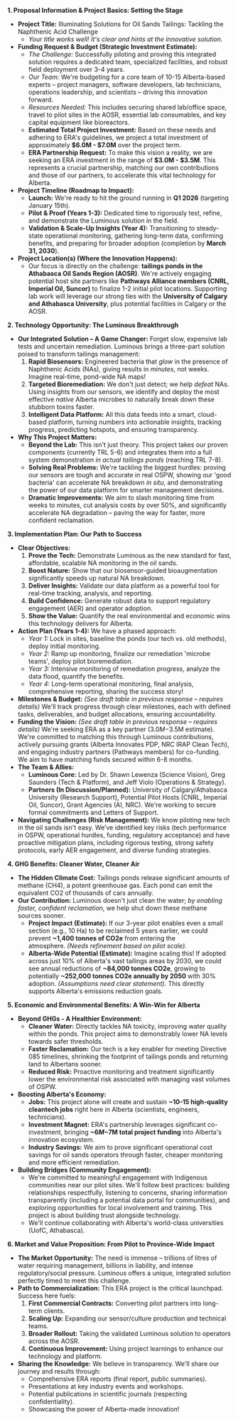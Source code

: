 **1. Proposal Information & Project Basics: Setting the Stage**

- **Project Title:** Illuminating Solutions for Oil Sands Tailings: Tackling the Naphthenic Acid Challenge
    - _Your title works well! It's clear and hints at the innovative solution._
- **Funding Request & Budget (Strategic Investment Estimate):**
    - _The Challenge:_ Successfully piloting and proving this integrated solution requires a dedicated team, specialized facilities, and robust field deployment over 3-4 years.
    - _Our Team:_ We're budgeting for a core team of 10-15 Alberta-based experts – project managers, software developers, lab technicians, operations leadership, and scientists – driving this innovation forward.
    - _Resources Needed:_ This includes securing shared lab/office space, travel to pilot sites in the AOSR, essential lab consumables, and key capital equipment like bioreactors.
    - **Estimated Total Project Investment:** Based on these needs and adhering to ERA's guidelines, we project a total investment of approximately **$6.0M - $7.0M** over the project term.
    - **ERA Partnership Request:** To make this vision a reality, we are seeking an ERA investment in the range of **$3.0M - $3.5M**. This represents a crucial partnership, matching our own contributions and those of our partners, to accelerate this vital technology for Alberta.
- **Project Timeline (Roadmap to Impact):**
    - **Launch:** We're ready to hit the ground running in **Q1 2026** (targeting January 15th).
    - **Pilot & Proof (Years 1-3):** Dedicated time to rigorously test, refine, and demonstrate the Luminous solution in the field.
    - **Validation & Scale-Up Insights (Year 4):** Transitioning to steady-state operational monitoring, gathering long-term data, confirming benefits, and preparing for broader adoption (completion by **March 31, 2030**).
- **Project Location(s) (Where the Innovation Happens):**
    - Our focus is directly on the challenge: **tailings ponds in the Athabasca Oil Sands Region (AOSR)**. We're actively engaging potential host site partners like **Pathways Alliance members (CNRL, Imperial Oil, Suncor)** to finalize 1-2 initial pilot locations. Supporting lab work will leverage our strong ties with the **University of Calgary and Athabasca University**, plus potential facilities in Calgary or the AOSR.

**2. Technology Opportunity: The Luminous Breakthrough**

- **Our Integrated Solution – A Game Changer:** Forget slow, expensive lab tests and uncertain remediation. Luminous brings a three-part solution poised to transform tailings management:
    1. **Rapid Biosensors:** Engineered bacteria that _glow_ in the presence of Naphthenic Acids (NAs), giving results in _minutes_, not weeks. Imagine real-time, pond-wide NA maps!
    2. **Targeted Bioremediation:** We don't just detect; we help _defeat_ NAs. Using insights from our sensors, we identify and deploy the most effective _native_ Alberta microbes to naturally break down these stubborn toxins faster.
    3. **Intelligent Data Platform:** All this data feeds into a smart, cloud-based platform, turning numbers into actionable insights, tracking progress, predicting hotspots, and ensuring transparency.
- **Why This Project Matters:**
    - **Beyond the Lab:** This isn't just theory. This project takes our proven components (currently TRL 5-6) and integrates them into a full system demonstration _in actual tailings ponds_ (reaching TRL 7-8).
    - **Solving Real Problems:** We're tackling the biggest hurdles: proving our sensors are tough and accurate in real OSPW, showing our 'good bacteria' can accelerate NA breakdown _in situ_, and demonstrating the power of our data platform for smarter management decisions.
    - **Dramatic Improvements:** We aim to slash monitoring time from weeks to minutes, cut analysis costs by over 50%, and significantly accelerate NA degradation – paving the way for faster, more confident reclamation.

**3. Implementation Plan: Our Path to Success**

- **Clear Objectives:**
    1. **Prove the Tech:** Demonstrate Luminous as the new standard for fast, affordable, scalable NA monitoring in the oil sands.
    2. **Boost Nature:** Show that our biosensor-guided bioaugmentation significantly speeds up natural NA breakdown.
    3. **Deliver Insights:** Validate our data platform as a powerful tool for real-time tracking, analysis, and reporting.
    4. **Build Confidence:** Generate robust data to support regulatory engagement (AER) and operator adoption.
    5. **Show the Value:** Quantify the real environmental and economic wins this technology delivers for Alberta.
- **Action Plan (Years 1-4):** We have a phased approach:
    - _Year 1:_ Lock in sites, baseline the ponds (our tech vs. old methods), deploy initial monitoring.
    - _Year 2:_ Ramp up monitoring, finalize our remediation 'microbe teams', deploy pilot bioremediation.
    - _Year 3:_ Intensive monitoring of remediation progress, analyze the data flood, quantify the benefits.
    - _Year 4:_ Long-term operational monitoring, final analysis, comprehensive reporting, sharing the success story!
- **Milestones & Budget:** _(See draft table in previous response – requires details)_ We'll track progress through clear milestones, each with defined tasks, deliverables, and budget allocations, ensuring accountability.
- **Funding the Vision:** _(See draft table in previous response – requires details)_ We're seeking ERA as a key partner ($3.0M-$3.5M estimate). We're committed to matching this through Luminous contributions, actively pursuing grants (Alberta Innovates PDP, NRC IRAP Clean Tech), and engaging industry partners (Pathways members) for co-funding. We aim to have matching funds secured within 6-8 months.
- **The Team & Allies:**
    - **Luminous Core:** Led by Dr. Shawn Lewenza (Science Vision), Greg Saunders (Tech & Platform), and Jeff Violo (Operations & Strategy).
    - **Partners (In Discussion/Planned):** University of Calgary/Athabasca University (Research Support), Potential Pilot Hosts (CNRL, Imperial Oil, Suncor), Grant Agencies (AI, NRC). We're working to secure formal commitments and Letters of Support.
- **Navigating Challenges (Risk Management):** We know piloting new tech in the oil sands isn't easy. We’ve identified key risks (tech performance in OSPW, operational hurdles, funding, regulatory acceptance) and have proactive mitigation plans, including rigorous testing, strong safety protocols, early AER engagement, and diverse funding strategies.

**4. GHG Benefits: Cleaner Water, Cleaner Air**

- **The Hidden Climate Cost:** Tailings ponds release significant amounts of methane (CH4​), a potent greenhouse gas. Each pond can emit the equivalent CO2​ of thousands of cars annually.
- **Our Contribution:** Luminous doesn't just clean the water; _by enabling faster, confident reclamation_, we help shut down these methane sources sooner.
    - **Project Impact (Estimate):** If our 3-year pilot enables even a small section (e.g., 10 Ha) to be reclaimed 5 years earlier, we could prevent **~1,400 tonnes of CO2​e** from entering the atmosphere. _(Needs refinement based on pilot scale)._
    - **Alberta-Wide Potential (Estimate):** Imagine scaling this! If adopted across just 10% of Alberta's vast tailings areas by 2030, we could see annual reductions of **~84,000 tonnes CO2​e**, growing to potentially **~252,000 tonnes CO2​e annually by 2050** with 30% adoption. _(Assumptions need clear statement)._ This directly supports Alberta's emissions reduction goals.

**5. Economic and Environmental Benefits: A Win-Win for Alberta**

- **Beyond GHGs - A Healthier Environment:**
    - **Cleaner Water:** Directly tackles NA toxicity, improving water quality within the ponds. This project aims to demonstrably lower NA levels towards safer thresholds.
    - **Faster Reclamation:** Our tech is a key enabler for meeting Directive 085 timelines, shrinking the footprint of tailings ponds and returning land to Albertans sooner.
    - **Reduced Risk:** Proactive monitoring and treatment significantly lower the environmental risk associated with managing vast volumes of OSPW.
- **Boosting Alberta's Economy:**
    - **Jobs:** This project alone will create and sustain **~10-15 high-quality cleantech jobs** right here in Alberta (scientists, engineers, technicians).
    - **Investment Magnet:** ERA's partnership leverages significant co-investment, bringing **~$6M-$7M total project funding** into Alberta's innovation ecosystem.
    - **Industry Savings:** We aim to prove significant operational cost savings for oil sands operators through faster, cheaper monitoring and more efficient remediation.
- **Building Bridges (Community Engagement):**
    - We're committed to meaningful engagement with Indigenous communities near our pilot sites. We'll follow best practices: building relationships respectfully, listening to concerns, sharing information transparently (including a potential data portal for communities), and exploring opportunities for local involvement and training. This project is about building trust alongside technology.
    - We'll continue collaborating with Alberta's world-class universities (UofC, Athabasca).

**6. Market and Value Proposition: From Pilot to Province-Wide Impact**

- **The Market Opportunity:** The need is immense – trillions of litres of water requiring management, billions in liability, and intense regulatory/social pressure. Luminous offers a unique, integrated solution perfectly timed to meet this challenge.
- **Path to Commercialization:** This ERA project is the critical launchpad. Success here fuels:
    1. **First Commercial Contracts:** Converting pilot partners into long-term clients.
    2. **Scaling Up:** Expanding our sensor/culture production and technical teams.
    3. **Broader Rollout:** Taking the validated Luminous solution to operators across the AOSR.
    4. **Continuous Improvement:** Using project learnings to enhance our technology and platform.
- **Sharing the Knowledge:** We believe in transparency. We'll share our journey and results through:
    - Comprehensive ERA reports (final report, public summaries).
    - Presentations at key industry events and workshops.
    - Potential publications in scientific journals (respecting confidentiality).
    - Showcasing the power of Alberta-made innovation!